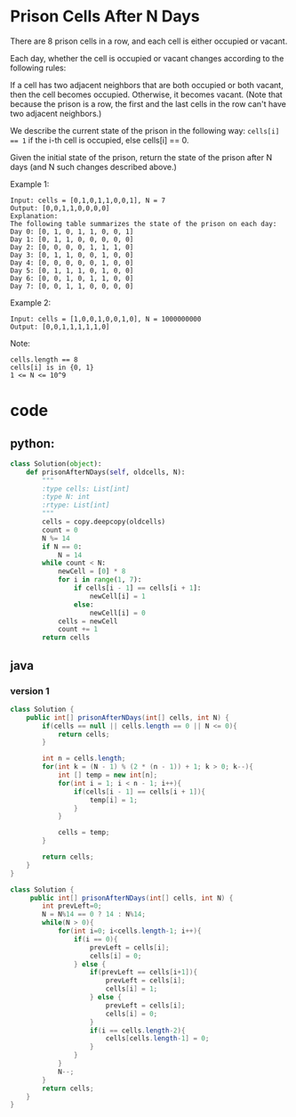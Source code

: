 # Prison Cells After N Days

There are 8 prison cells in a row, and each cell is either occupied or vacant.

Each day, whether the cell is occupied or vacant changes according to the following rules:

If a cell has two adjacent neighbors that are both occupied or both vacant, then the cell becomes occupied.
Otherwise, it becomes vacant.
(Note that because the prison is a row, the first and the last cells in the row can't have two adjacent neighbors.)

We describe the current state of the prison in the following way: `cells[i] == 1` if the i-th cell is occupied, else cells[i] == 0.

Given the initial state of the prison, return the state of the prison after N days (and N such changes described above.)

 

Example 1:
```
Input: cells = [0,1,0,1,1,0,0,1], N = 7
Output: [0,0,1,1,0,0,0,0]
Explanation: 
The following table summarizes the state of the prison on each day:
Day 0: [0, 1, 0, 1, 1, 0, 0, 1]
Day 1: [0, 1, 1, 0, 0, 0, 0, 0]
Day 2: [0, 0, 0, 0, 1, 1, 1, 0]
Day 3: [0, 1, 1, 0, 0, 1, 0, 0]
Day 4: [0, 0, 0, 0, 0, 1, 0, 0]
Day 5: [0, 1, 1, 1, 0, 1, 0, 0]
Day 6: [0, 0, 1, 0, 1, 1, 0, 0]
Day 7: [0, 0, 1, 1, 0, 0, 0, 0]
```

Example 2:
```
Input: cells = [1,0,0,1,0,0,1,0], N = 1000000000
Output: [0,0,1,1,1,1,1,0]
```

Note:
```
cells.length == 8
cells[i] is in {0, 1}
1 <= N <= 10^9
```


# code
## python:
``` python
class Solution(object):
    def prisonAfterNDays(self, oldcells, N):
        """
        :type cells: List[int]
        :type N: int
        :rtype: List[int]
        """
        cells = copy.deepcopy(oldcells)
        count = 0
        N %= 14
        if N == 0:
            N = 14
        while count < N:
            newCell = [0] * 8
            for i in range(1, 7):
                if cells[i - 1] == cells[i + 1]:
                    newCell[i] = 1
                else:
                    newCell[i] = 0
            cells = newCell
            count += 1
        return cells
```
## java
### version 1
``` java
class Solution {
    public int[] prisonAfterNDays(int[] cells, int N) {
        if(cells == null || cells.length == 0 || N <= 0){
            return cells;
        }

        int n = cells.length;
        for(int k = (N - 1) % (2 * (n - 1)) + 1; k > 0; k--){
            int [] temp = new int[n];
            for(int i = 1; i < n - 1; i++){
                if(cells[i - 1] == cells[i + 1]){
                    temp[i] = 1;
                }
            }

            cells = temp;
        }

        return cells;
    }
}
```
```java
class Solution {
     public int[] prisonAfterNDays(int[] cells, int N) {
        int prevLeft=0;
        N = N%14 == 0 ? 14 : N%14;
        while(N > 0){
            for(int i=0; i<cells.length-1; i++){
                if(i == 0){
                    prevLeft = cells[i]; 
                    cells[i] = 0;
                } else {
                    if(prevLeft == cells[i+1]){
                        prevLeft = cells[i]; 
                        cells[i] = 1;
                    } else {
                        prevLeft = cells[i]; 
                        cells[i] = 0;
                    }
                    if(i == cells.length-2){
                        cells[cells.length-1] = 0;
                    }
                }
            }
            N--;
        }
        return cells;
    }
}
```